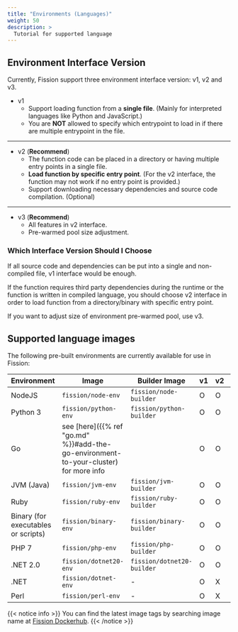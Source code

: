 ```yaml
---
title: "Environments (Languages)"
weight: 50
description: >
  Tutorial for supported language
---
```


## Environment Interface Version

Currently, Fission support three environment interface version: v1, v2 and v3.

* v1
  * Support loading function from a **single file**. (Mainly for interpreted languages like Python and JavaScript.)
  * You are **NOT** allowed to specify which entrypoint to load in if there are multiple entrypoint in the file.

---

* v2 (**Recommend**)
  * The function code can be placed in a directory or having multiple entry points in a single file.  
  * **Load function by specific entry point**. (For the v2 interface, the function may not work if no entry point is provided.)
  * Support downloading necessary dependencies and source code compilation. (Optional)

---

* v3 (**Recommend**)
  * All features in v2 interface.
  * Pre-warmed pool size adjustment.

### Which Interface Version Should I Choose

If all source code and dependencies can be put into a single and non-compiled file, v1 interface would be enough.

If the function requires third party dependencies during the runtime or the function is written in compiled language, you should choose v2 interface in order to load function from a directory/binary with specific entry point.

If you want to adjust size of environment pre-warmed pool, use v3.

## Supported language images

The following pre-built environments are currently available for use in Fission:

| Environment                         | Image                     | Builder Image              | v1  | v2  | v3  |
|-------------------------------------|---------------------------|----------------------------|-----|-----|-----|
| NodeJS                              | `fission/node-env`        | `fission/node-builder`     | O   | O   | O   |
| Python 3                            | `fission/python-env`      | `fission/python-builder`   | O   | O   | O   |
| Go                                  | see [here]({{% ref "go.md" %}}#add-the-go-environment-to-your-cluster) for more info | | O   | O   | O   |
| JVM (Java)                          | `fission/jvm-env`         | `fission/jvm-builder`      | O   | O   | O   |
| Ruby                                | `fission/ruby-env`        | `fission/ruby-builder`     | O   | O   | O   |
| Binary (for executables or scripts) | `fission/binary-env`      | `fission/binary-builder`   | O   | O   | O   |
| PHP 7                               | `fission/php-env`         | `fission/php-builder`      | O   | O   | O   |
| .NET 2.0                            | `fission/dotnet20-env`    | `fission/dotnet20-builder` | O   | O   | O   |
| .NET                                | `fission/dotnet-env`      | -                          | O   | X   | X   |
| Perl                                | `fission/perl-env`        | -                          | O   | X   | X   |

{{< notice info >}}
You can find the latest image tags by searching image name at [Fission Dockerhub](https://hub.docker.com/u/fission/).
{{< /notice >}}
